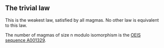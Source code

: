 ## The trivial law

This is the weakest law, satisfied by all magmas. No other law is equivalent to this law.

The number of magmas of size n modulo isomorphism is the [OEIS sequence A001329](https://oeis.org/A001329).

